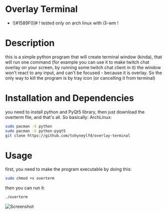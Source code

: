 # Overlay Terminal
- ![#1589F0]# ! tested only on arch linux with i3-wm !
# Description
this is a simple python program that will create terminal window (kinda), that will run one command (for example you can use it to make twitch chat overlay on your screen, by running some twitch chat client in it)
the window won't react to any input, and can't be focused - because it is overlay. So the only way to kill the program is by tray icon (or cancelling it from terminal)
# Installation and Dependencies
you need to install python and PyQt5 library, then just download the overterm file, and that's all. So basically:
ArchLinux:
```bash
sudo pacman -S python
sudo pacman -S python-pyqt5
git clone https://github.com/tohyneylfd/overlay-terminal
```
# Usage
first, you need to make the program executable by doing this:
```bash
sudo chmod +x overterm
```
then you can run it:
```bash
./overterm
```
![Screenshot]()
